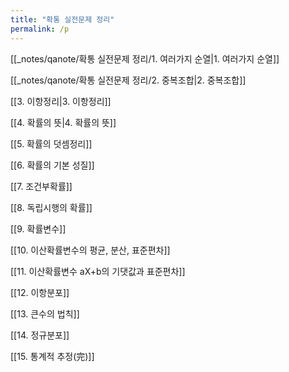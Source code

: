 ```yaml
---
title: "확통 실전문제 정리"
permalink: /p
---
```


[[_notes/qanote/확통 실전문제 정리/1. 여러가지 순열|1. 여러가지 순열]]


[[_notes/qanote/확통 실전문제 정리/2. 중복조합|2. 중복조합]]


[[3. 이항정리|3. 이항정리]]


[[4. 확률의 뜻|4. 확률의 뜻]]


[[5. 확률의 덧셈정리]]


[[6. 확률의 기본 성질]]


[[7. 조건부확률]]


[[8. 독립시행의 확률]]


[[9. 확률변수]]


[[10. 이산확률변수의 평균, 분산, 표준편차]]


[[11. 이산확률변수 aX+b의 기댓값과 표준편차]]


[[12. 이항분포]]


[[13. 큰수의 법칙]]


[[14. 정규분포]]


[[15. 통계적 추정(完)]]